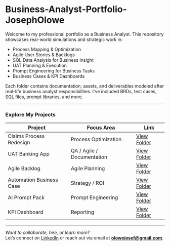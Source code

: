 # Business-Analyst-Portfolio-JosephOlowe

Welcome to my professional portfolio as a Business Analyst. This repository showcases real-world simulations and strategic work in:

-  Process Mapping & Optimization
-  Agile User Stories & Backlogs
-  SQL Data Analysis for Business Insight
-  UAT Planning & Execution
-  Prompt Engineering for Business Tasks
-  Business Cases & KPI Dashboards

Each folder contains documentation, assets, and deliverables modeled after real-life business analyst responsibilities. I’ve included BRDs, test cases, SQL files, prompt libraries, and more.

---

###  Explore My Projects

| Project | Focus Area | Link |
|--------|------------|------|
| Claims Process Redesign | Process Optimization | [View Folder](./claims_process_redesign.md) |
| UAT Banking App | QA / Agile / Documentation | [View Folder](./2-UAT-Framework-BankingApp) |
| Agile Backlog | Agile Planning | [View Folder](./4-Agile-Backlog-MobileLending) |
| Automation Business Case | Strategy / ROI | [View Folder](./5-Business-Case-Automation) |
| AI Prompt Pack | Prompt Engineering | [View Folder](./6-Prompt-Pack-AI-Business) |
| KPI Dashboard | Reporting | [View Folder](./7-KPI-Dashboard-Excel) |

---

 *Want to collaborate, hire, or learn more?*  
Let’s connect on [LinkedIn](https://linkedin.com/in/joseph-olowe) or reach out via email at **olowejosef@gmail.com**.
